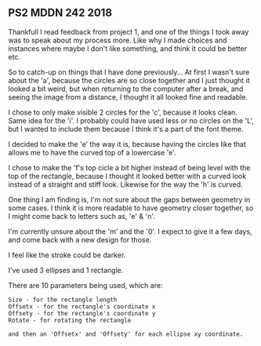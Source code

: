 ## PS2 MDDN 242 2018

Thankfull I read feedback from project 1, and one of the things I took away was to speak about my process more. Like why I made choices and instances where maybe I don't like something, and think it could be better etc.

So to catch-up on things that I have done previously...
At first I wasn't sure about the 'a', because the circles are so close together and I just thought it looked a bit weird, but when returning to the computer after a break, and seeing the image from a distance, I thought it all looked fine and readable.

I chose to only make visible 2 circles for the 'c', because it looks clean. Same idea for the 'i'.
I probably could have used less or no circles on the 'L', but I wanted to include them because I think it's a part of the font theme. 

I decided to make the 'e' the way it is, because having the circles like that allows me to have the curved top of a lowercase 'e'.

I chose to make the 'f's top cicle a bit higher instead of being level with the top of the rectangle, because I thought it looked better with a curved look instead of a straight and stiff look.
Likewise for the way the 'h' is curved.


One thing I am finding is, I'm not sure about the gaps between geometry in some cases.
I think it is more readable to have geometry closer together, so I might come back to letters such as, 'e' & 'n'.


I'm currently unsure about the 'm' and the '0'.
I expect to give it a few days, and come back with a new design for those.




I feel like the stroke could be darker.









I've used 3 ellipses and 1 rectangle.

There are 10 parameters being used, which are:
	
	Size - for the rectangle length
	Offsetx - for the rectangle's coordinate x
	Offsety - for the rectangle's coordinate y
	Rotate - for rotating the rectangle

	and then an 'Offsetx' and 'Offsety' for each ellipse xy coordinate.


